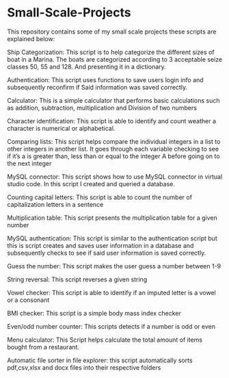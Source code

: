 # Small-Scale-Projects
This repository contains some of my small scale projects
these scripts are explained below:

Ship Categorization:
This script is to help categorize the different sizes of boat in a Marina. The boats are categorized according to 3 acceptable seize classes 50, 55 and 128. And presenting it in a dictionary.

Authentication:
This script uses functions to save users login info and subsequently reconfirm if Said information was saved correctly.

Calculator:
This is a simple calculator that performs basic calculations such as addition, subtraction, multiplication and Division of two numbers

Character identification:
This script is able to identify and count weather a character is numerical or alphabetical.

Comparing lists:
This script helps compare the individual integers in a list to other integers in another list. It goes through each variable checking to see if it’s a is greater than, less than or equal to the integer A before going on to the next integer 

MySQL connector:
This script shows how to use MySQL connector in virtual studio code. In this script I created and queried a database.

Counting capital letters:
This script is able to count the number of capitalization letters in a sentence 

Multiplication table:
This script presents the multiplication table for a given number 

MySQL authentication:
This script is similar to the authentication script but this is script creates and saves user information in a database and subsequently checks to see if said user information is saved correctly.

Guess the number:
This script makes the user guess a number between 1-9 

String reversal:
This script reverses a given string 

Vowel checker:
This script is able to identify if an imputed letter is a vowel or a consonant

BMI checker:
This script is a simple body mass index checker 

Even/odd number counter:
This scripts detects if a number is odd or even

Menu calculator:
This Script helps calculate the total amount of items bought from a restaurant.


Automatic file sorter in file explorer:
this script automatically sorts pdf,csv,xlsx and docx files into their respective folders
